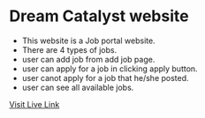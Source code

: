 <!-- # React + Vite -->
<!-- 
This template provides a minimal setup to get React working in Vite with HMR and some ESLint rules.

Currently, two official plugins are available:

- [@vitejs/plugin-react](https://github.com/vitejs/vite-plugin-react/blob/main/packages/plugin-react/README.md) uses [Babel](https://babeljs.io/) for Fast Refresh
- [@vitejs/plugin-react-swc](https://github.com/vitejs/vite-plugin-react-swc) uses [SWC](https://swc.rs/) for Fast Refresh -->

# Dream Catalyst website

- This website is a Job portal website.
- There are 4 types of jobs.
- user can add job from add job page.
- user can apply for a job in clicking apply button.
- user canot apply for a job that he/she posted.
- user can see all available jobs.

 [Visit Live Link](https://dream-catalyst.web.app/appliedjob/)


